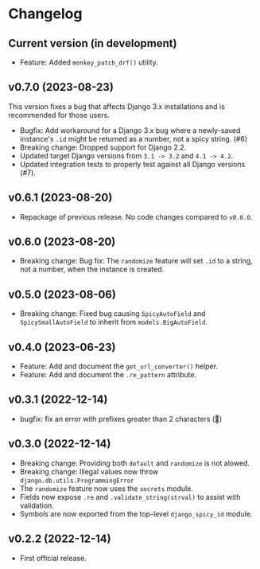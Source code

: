 # Changelog

## Current version (in development)

* Feature: Added `monkey_patch_drf()` utility.

## v0.7.0 (2023-08-23)

This version fixes a bug that affects Django 3.x installations and is recommended for those users.

* Bugfix: Add workaround for a Django 3.x bug where a newly-saved instance's `.id` might be returned as a number, not a spicy string. (#6)
* Breaking change: Dropped support for Django 2.2.
* Updated target Django versions from `3.1 -> 3.2` and `4.1 -> 4.2`.
* Updated integration tests to properly test against all Django versions (#7).

## v0.6.1 (2023-08-20)

* Repackage of previous release. No code changes compared to `v0.6.0`.

## v0.6.0 (2023-08-20)

* Breaking change: Bug fix: The `randomize` feature will set `.id` to a string, not a number, when the instance is created.

## v0.5.0 (2023-08-06)

* Breaking change: Fixed bug causing `SpicyAutoField` and `SpicySmallAutoField` to inherit from `models.BigAutoField`.

## v0.4.0 (2023-06-23)

* Feature: Add and document the `get_url_converter()` helper.
* Feature: Add and document the `.re_pattern` attribute.

## v0.3.1 (2022-12-14)

* bugfix: fix an error with prefixes greater than 2 characters (:facepalm:)

## v0.3.0 (2022-12-14)

* Breaking change: Providing both `default` and `randomize` is not alowed.
* Breaking change: Illegal values now throw `django.db.utils.ProgrammingError`
* The `randomize` feature now uses the `secrets` module.
* Fields now expose `.re` and `.validate_string(strval)` to assist with validation.
* Symbols are now exported from the top-level `django_spicy_id` module.

## v0.2.2 (2022-12-14)

* First official release.
